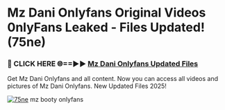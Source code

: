 # Mz Dani Onlyfans Original Videos 0nlyFans Leaked - Files Updated! (75ne)

<h3>🔴 CLICK HERE 🌐==►► <a href="https://tinyurl.com/2jnfzry5" rel="nofollow">Mz Dani Onlyfans Updated Files</a></h3>

Get Mz Dani Onlyfans and all content. Now you can access all videos and pictures of Mz Dani Onlyfans. New Updated Files 2025!

[![75ne](https://i.imgur.com/GyGTBgg.gif)](https://tinyurl.com/2jnfzry5)
mz booty onlyfans